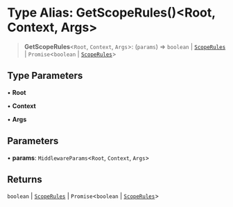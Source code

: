 # Type Alias: GetScopeRules()\<Root, Context, Args\>

> **GetScopeRules**\<`Root`, `Context`, `Args`\>: (`params`) => `boolean` \| [`ScopeRules`](ScopeRules.md) \| `Promise`\<`boolean` \| [`ScopeRules`](ScopeRules.md)\>

## Type Parameters

• **Root**

• **Context**

• **Args**

## Parameters

• **params**: `MiddlewareParams`\<`Root`, `Context`, `Args`\>

## Returns

`boolean` \| [`ScopeRules`](ScopeRules.md) \| `Promise`\<`boolean` \| [`ScopeRules`](ScopeRules.md)\>
